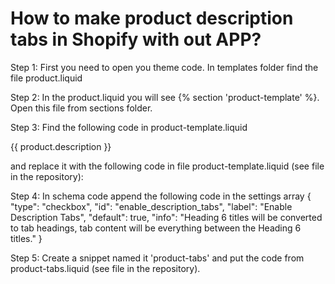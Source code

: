 # How to make product description tabs in Shopify with out APP?

Step 1: First you need to open you theme code. In templates folder find the file product.liquid

Step 2: In the product.liquid you will see {% section 'product-template' %}. Open this file from sections folder.

Step 3: Find the following code in product-template.liquid

{{ product.description }}

and replace it with the following code in file product-template.liquid (see file in the repository):

Step 4: In schema code append the following code in the settings array
{
  "type": "checkbox",
  "id": "enable_description_tabs",
  "label": "Enable Description Tabs",
  "default": true,
  "info": "Heading 6 titles will be converted to tab headings, tab content will be everything between the Heading 6 titles."
}

Step 5: Create a snippet named it 'product-tabs' and put the code from product-tabs.liquid (see file in the repository).

